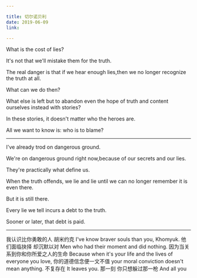 ```yaml
---

title: 切尔诺贝利
date: 2019-06-09
link:

---
```




What is the cost of lies?

It's not that we'll mistake them for the truth.

The real danger is that if we hear enough lies,then we no longer recognize the truth at all.

What can we do then?

What else is left but to abandon even the hope of truth and content ourselves instead with stories?

In these stories, it doesn't matter who the heroes are.

All we want to know is: who is to blame?



----



I've already trod on dangerous ground.

We're on dangerous ground right now,because of our secrets and our lies.

They're practically what define us.

When the truth offends, we lie and lie until we can no longer remember it is even there.

But it is still there.

Every lie we tell incurs a debt to the truth.

Sooner or later, that debt is paid.

----



我认识比你勇敢的人 胡米约克
I've know braver souls than you, Khomyuk.
他们面临抉择 却沉默以对
Men who had their moment and did nothing.
因为当关系到你和你所爱之人的生命
Because when it's your life and the lives of everyone you love,
你的道德信念便一文不值
your moral conviction doesn't mean anything.
不复存在
It leaves you.
那一刻 你只想躲过那一枪
And all you

